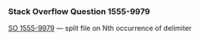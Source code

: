 ### Stack Overflow Question 1555-9979

[SO 1555-9979](https://stackoverflow.com/q/15559979) &mdash;
split file on Nth occurrence of delimiter
